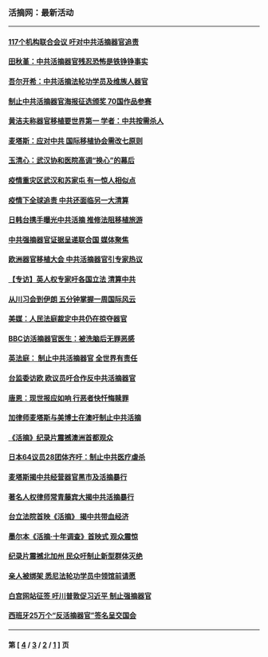 ### 活摘网：最新活动
---
#### [117个机构联合会议 吁对中共活摘器官追责](../../pages/nf5883/n12775087.md?06100430) 
#### [田秋堇：中共活摘器官残忍恐怖是铁铮铮事实](../../pages/nf5883/n12702148.md?06100430) 
#### [吾尔开希：中共活摘法轮功学员及维族人器官](../../pages/nf5883/n12693197.md?06100430) 
#### [制止中共活摘器官海报征选颁奖 70国作品参赛](../../pages/nf5883/n12692050.md?06100430) 
#### [黄洁夫称器官移植要世界第一 学者：中共按需杀人](../../pages/nf5883/n12572329.md?06100430) 
#### [麦塔斯：应对中共 国际移植协会需改七原则](../../pages/nf5883/n12514711.md?06100430) 
#### [玉清心：武汉协和医院高调“换心”的幕后](../../pages/nf5883/n12298730.md?06100430) 
#### [疫情重灾区武汉和苏家屯 有一惊人相似点](../../pages/nf5883/n12150824.md?06100430) 
#### [疫情下全球追责 中共还面临另一大清算](../../pages/nf5883/n12070397.md?06100430) 
#### [日韩台携手曝光中共活摘 推修法阻移植旅游](../../pages/nf5883/n11712046.md?06100430) 
#### [中共强摘器官证据呈递联合国 媒体聚焦](../../pages/nf5883/n11546426.md?06100430) 
#### [欧洲器官移植大会 中共活摘器官引专家热议](../../pages/nf5883/n11539095.md?06100430) 
#### [【专访】英人权专家吁各国立法 清算中共](../../pages/nf5883/n11367315.md?06100430) 
#### [从川习会到伊朗 五分钟掌握一周国际风云](../../pages/nf5883/n11338520.md?06100430) 
#### [美媒：人民法庭裁定中共仍在掠夺器官](../../pages/nf5883/n11334897.md?06100430) 
#### [BBC访活摘器官医生：被洗脑后无罪恶感](../../pages/nf5883/n11335935.md?06100430) 
#### [英法庭： 制止中共活摘器官 全世界有责任](../../pages/nf5883/n11330691.md?06100430) 
#### [台监委访欧 欧议员吁合作反中共活摘器官](../../pages/nf5883/n11109190.md?06100430) 
#### [唐恩：现世报应如响 行恶者快忏悔赎罪](../../pages/nf5883/n11104016.md?06100430) 
#### [加律师麦塔斯与美博士在澳吁制止中共活摘](../../pages/nf5883/n10724764.md?06100430) 
#### [《活摘》纪录片震撼澳洲首都观众](../../pages/nf5883/n10722747.md?06100430) 
#### [日本64议员28团体齐吁：制止中共医疗虐杀](../../pages/nf5883/n10587757.md?06100430) 
#### [麦塔斯揭中共经营器官黑市及活摘暴行](../../pages/nf5883/n10442407.md?06100430) 
#### [著名人权律师常青藤宾大揭中共活摘暴行](../../pages/nf5883/n10318181.md?06100430) 
#### [台立法院首映《活摘》 揭中共带血经济](../../pages/nf5883/n9938847.md?06100430) 
#### [墨尔本《活摘·十年调查》首映式 观众震惊](../../pages/nf5883/n9522572.md?06100430) 
#### [纪录片震撼北加州 民众吁制止新型群体灭绝](../../pages/nf5883/n9188314.md?06100430) 
#### [亲人被绑架 悉尼法轮功学员中领馆前请愿](../../pages/nf5883/n9056753.md?06100430) 
#### [白宫网站征签 吁川普敦促习近平 制止强摘器官](../../pages/nf5883/n9009661.md?06100430) 
#### [西班牙25万个“反活摘器官”签名呈交国会](../../pages/nf5883/n8846163.md?06100430) 

---
#### 第 [ [4](./4.md?06100430) / [3](./3.md?06100430) / [2](./2.md?06100430) / [1](./1.md?06100430) ] 页
